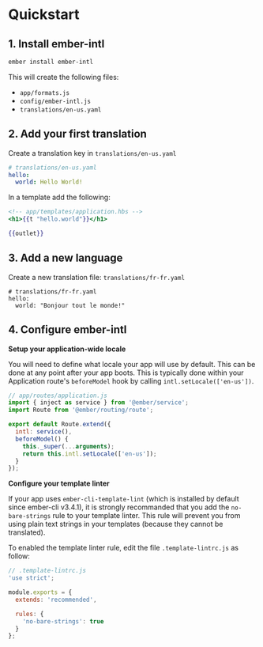 # Quickstart

## 1. Install ember-intl

```bash
ember install ember-intl
```

This will create the following files:

* `app/formats.js`
    <!-- default definitions of named formats -->
* `config/ember-intl.js`
    <!-- default ember-intl settings -->
* `translations/en-us.yaml`

## 2. Add your first translation

Create a translation key in `translations/en-us.yaml`

```yaml
# translations/en-us.yaml
hello:
  world: Hello World!
```
In a template add the following:
```hbs
<!-- app/templates/application.hbs -->
<h1>{{t "hello.world"}}</h1>

{{outlet}}
```

## 3. Add a new language

Create a new translation file: `translations/fr-fr.yaml`

```
# translations/fr-fr.yaml
hello:
  world: "Bonjour tout le monde!"
```

## 4. Configure ember-intl

**Setup your application-wide locale**

You will need to define what locale your app will use by default. This can be done at any point after your app boots. This is typically done within your Application route's `beforeModel` hook by calling `intl.setLocale(['en-us'])`.

```js
// app/routes/application.js
import { inject as service } from '@ember/service';
import Route from '@ember/routing/route';

export default Route.extend({
  intl: service(),
  beforeModel() {
    this._super(...arguments);
    return this.intl.setLocale(['en-us']);
  }
});
```

**Configure your template linter**

If your app uses `ember-cli-template-lint` (which is installed by default since ember-cli v3.4.1),
it is strongly recommanded that you add the `no-bare-strings` rule to your template linter.
This rule will prevent you from using plain text strings in your templates (because they cannot be translated).

To enabled the template linter rule, edit the file `.template-lintrc.js` as follow:

```js
// .template-lintrc.js
'use strict';

module.exports = {
  extends: 'recommended',

  rules: {
    'no-bare-strings': true
  }
};
```
